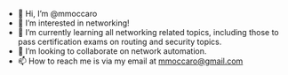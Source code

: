 - 👋 Hi, I’m @mmoccaro
- 👀 I’m interested in networking!
- 🌱 I’m currently learning all networking related topics, including those to pass certification exams on routing and security topics.
- 💞️ I’m looking to collaborate on network automation.
- 📫 How to reach me is via my email at mmoccaro@gmail.com
